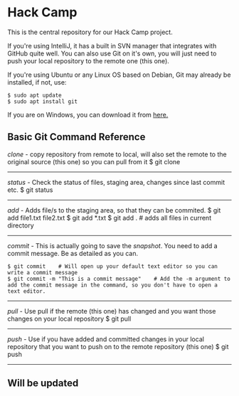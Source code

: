 # Hack Camp

This is the central repository for our Hack Camp project.

If you're using IntelliJ, it has a built in SVN manager that integrates with GitHub quite well. You can also use Git on it's own, you will just need to push your local repository to the remote one (this one).

If you're using Ubuntu or any Linux OS based on Debian, Git may already be installed, if not, use:

    $ sudo apt update
    $ sudo apt install git

If you are on Windows, you can download it from [here.](https://git-scm.com/download/win)


## Basic Git Command Reference
*clone* - copy repository from remote to local, will also set the remote to the original source (this one) so you can pull from it
    $ git clone <git url>

----
*status* - Check the status of files, staging area, changes since last commit etc.
    $ git status

----
*add* - Adds file/s to the staging area, so that they can be commited. 
    $ git add file1.txt file2.txt
    $ git add *.txt
    $ git add .    # adds all files in current directory

----
*commit* - This is actually going to save the *snapshot*. You need to add a commit message. Be as detailed as you can.

    $ git commit    # Will open up your default text editor so you can write a commit message
    $ git commit -m "This is a commit message"    # Add the -m argument to add the commit message in the command, so you don't have to open a text editor.

----
*pull* - Use pull if the remote (this one) has changed and you want those changes on your local repository
    $ git pull <remote url> <branch>

----
*push* - Use if you have added and committed changes in your local repository that you want to push on to the remote repository (this one)
    $ git push <remote url> <branch>

----

## Will be updated

